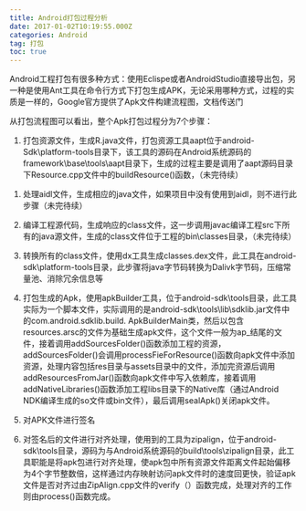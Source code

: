 ```yaml
---
title: Android打包过程分析
date: 2017-01-02T10:19:55.000Z
categories: Android
tag: 打包
toc: true
---
```


Android工程打包有很多种方式：使用Eclispe或者AndroidStudio直接导出包，另一种是使用Ant工具在命令行方式下打包生成APK，无论采用哪种方式，过程的实质是一样的，Google官方提供了Apk文件构建流程图，文档传送门

从打包流程图可以看出，整个Apk打包过程分为7个步骤：

1.  打包资源文件，生成R.java文件，打包资源工具aapt位于android-Sdk\\platform-tools目录下，该工具的源码在Android系统源码的framework\\base\\tools\\aapt目录下，生成的过程主要是调用了aapt源码目录下Resource.cpp文件中的buildResource()函数，（未完待续）

<!-- more -->

1.  处理aidl文件，生成相应的java文件，如果项目中没有使用到aidl，则不进行此步骤（未完待续）

2.  编译工程源代码，生成响应的class文件，这一步调用javac编译工程src下所有的java源文件，生成的class文件位于工程的bin\\classes目录，（未完待续）

3.  转换所有的class文件，使用dx工具生成classes.dex文件，此工具在android-sdk\\platform-tools目录，此步骤将java字节码转换为Dalivk字节码，压缩常量池、消除冗余信息等

4.  打包生成的Apk，使用apkBuilder工具，位于android-sdk\\tools目录，此工具实际为一个脚本文件，实际调用的是android-sdk\\tools\\lib\\sdklib.jar文件中的com.android.sdklib.build. ApkBuilderMain类，然后以包含resources.arsc的文件为基础生成apk文件，这个文件一般为ap\_结尾的文件，接着调用addSourcesFolder()函数添加工程的资源，addSourcesFolder()会调用processFieForResource()函数向apk文件中添加资源，处理内容包括res目录与assets目录中的文件，添加完资源后调用addResourcesFromJar()函数向apk文件中写入依赖库，接着调用addNativeLibraries()函数添加工程libs目录下的Native库（通过Android NDK编译生成的so文件或bin文件），最后调用sealApk()关闭apk文件。

5.  对APK文件进行签名

6.  对签名后的文件进行对齐处理，使用到的工具为zipalign，位于android-sdk\\tools目录，源码为与Android系统源码的build\\tools\\zipalign目录，此工具职能是将apk包进行对齐处理，使apk包中所有资源文件距离文件起始偏移为4个字节整数倍，这样通过内存映射访问apk文件时的速度回更快，验证apk文件是否对齐过由ZipAlign.cpp文件的verify（）函数完成，处理对齐的工作则由process()函数完成。
